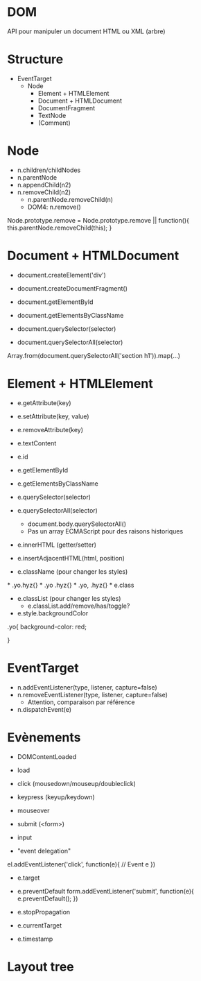 # DOM

API pour manipuler un document HTML ou XML (arbre)

# Structure

* EventTarget
    * Node
        * Element + HTMLElement
        * Document + HTMLDocument
        * DocumentFragment
        * TextNode
        * (Comment)

# Node

* n.children/childNodes
* n.parentNode
* n.appendChild(n2)
* n.removeChild(n2)
    * n.parentNode.removeChild(n)
    * DOM4: n.remove()
    
Node.prototype.remove = Node.prototype.remove || function(){
    this.parentNode.removeChild(this);
}

# Document + HTMLDocument

* document.createElement('div')
* document.createDocumentFragment()

* document.getElementById
* document.getElementsByClassName
* document.querySelector(selector)
* document.querySelectorAll(selector)

Array.from(document.querySelectorAll('section h1')).map(...)


# Element + HTMLElement

* e.getAttribute(key)
* e.setAttribute(key, value)
* e.removeAttribute(key)
* e.textContent

* e.id
* e.getElementById
* e.getElementsByClassName
* e.querySelector(selector)
* e.querySelectorAll(selector)
    * document.body.querySelectorAll()
    * Pas un array ECMAScript pour des raisons historiques
* e.innerHTML (getter/setter)
* e.insertAdjacentHTML(html, position)
* e.className (pour changer les styles)
<div class="yo hyz"></div>
    * .yo.hyz{}
    * .yo .hyz{}
    * .yo, .hyz{}
* e.class

* e.classList (pour changer les styles)
    * e.classList.add/remove/has/toggle?
* e.style.backgroundColor

.yo{
    background-color: red;

}


# EventTarget

* n.addEventListener(type, listener, capture=false)
* n.removeEventListener(type, listener, capture=false)
    * Attention, comparaison par référence
* n.dispatchEvent(e)

# Evènements

* DOMContentLoaded
* load
* click (mousedown/mouseup/doubleclick)
* keypress (keyup/keydown)
* mouseover
* submit (&lt;form>)
* input

* "event delegation"

el.addEventListener('click', function(e){
    // Event e
})

* e.target
* e.preventDefault
form.addEventListener('submit', function(e){
    e.preventDefault();
})

* e.stopPropagation
* e.currentTarget
* e.timestamp


# Layout tree
